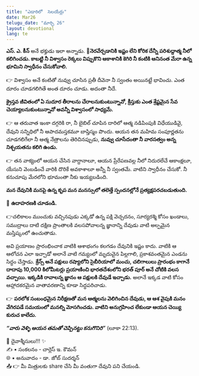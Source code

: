 ```yaml
---
title: "ఎడారిలో  సెలయేర్లు"
date: Mar26
telugu_date: "మార్చి 26"
layout: devotional
lang: te
---
```



**ఎస్. ఎ. కీన్** అనే భక్తుడు ఇలా అన్నాడు. 
**📖నెరవేర్చడానికి ఇష్టం లేని కోరిక దేన్నీ పరిశుద్దాత్మ నీలో కలిగించడు. కాబట్టి నీ విశ్వాసం రెక్కలు విప్పుకొని ఆకాశానికి కెగిరి నీ కంటికి ఆనినంత మేరా ఉన్న భూమిని స్వాధీనం చేసుకోవాలి.**

👉 విశ్వాసం అనే కంటితో నువ్వు చూసిన ప్రతీ దీవెనా నీ స్వంతం అయినట్టే భావించు. ఎంత దూరం చూడగలిగితే అంత దూరం చూడు. అదంతా నీదే.

**క్రైస్తవ జీవితంలో ఏ సుదూర తీరాలను చేరాలనుకుంటున్నావో, క్రీస్తుకు ఎంత శ్రేష్టమైన సేవ చెయ్యాలనుకుంటున్నావో అవన్నీ విశ్వాసంలో సాధ్యమే.**

👉 ఆ తరువాత ఇంకా దగ్గరికి రా, నీ బైబిల్ చూపిన దారిలో ఆత్మ నడిపింపుకి విధేయుడివై, దేవుని సన్నిధిలో నీ ఆపాదమస్తకమూ బాప్తిస్మం పొందు. ఆయన తన మహిమ సంపూర్ణతను చూడగలిగేలా నీ ఆత్మ నేత్రాలను తెరిచినప్పుడు, 
**నువ్వు చూసేదంతా నీ వారసత్వం అన్న నిశ్చయతను కలిగి ఉండు.**

👉 తన వాక్యంలో ఆయన చేసిన వాగ్దానాలూ, ఆయన ప్రేరేపణవల్ల నీలో నిదురలేచే ఆకాంక్షలూ, యేసుని వెంబడించే వారికి దొరికే అవకాశాలూ అన్నీ నీ స్వంతమే. వాటిని స్వాధీనం చేసుకో. నీ కనుచూపు మేరలోని భూమంతా నీకు ఇయ్యబడింది.

**మన దేవునికి మనపై ఉన్న కృప మన మనస్సులో తలెత్తే స్పందనల్లోనే ప్రత్యక్షపరచబడుతుంది.**

🔺 **ఉదాహరణకి చూడండి.**
 
👉చలికాలం ముంచుకు వచ్చినపుడు ఎక్కడో ఉన్న పక్షి వెచ్చదనం, సూర్యరశ్మి కోసం ఖండాలు, సముద్రాలు దాటి దక్షిణ ప్రాంతాలకి వలసపోవాలన్న జ్ఞానాన్ని దేవుడు వాటి అల్పమైన మస్తిష్కంలో ఉంచుతాడు.

 అవి ప్రయాణం ప్రారంభించాక వాటికి ఆశాభంగం కలగడం దేవునికి ఇష్టం కాదు. వాటికి ఆ ఆలోచన ఎలా ఇచ్చాడో అలానే వాటి గమ్యంలో మృదువైన పిల్లగాలి, ప్రకాశవంతమైన ఎండను సిద్ధం చేస్తాడు. 
**క్రేన్స్ అనే పక్షులు రష్యాలోని సైబీరియాలో మంచు, చలిగాలులు ప్రారంభం కాగానే దాదాపు 10,000 కిలోమీటర్లు ప్రయాణించి భారతదేశంలోని భరత్ పూర్ అనే చోటికి వలస వచ్చాయి. ఇక్కడికి రావాలన్న జ్ఞానం ఆ పక్షులకి దేవుడే ఇచ్చాడు.**
 అలానే ఇక్కడ వాటి కోసం ఆహ్లాదకరమైన వాతావరణాన్ని కూడా సిద్ధపరిచాడు.

👉 **పరలోక సంబంధమైన నిరీక్షణతో మన ఆత్మలను వెలిగించిన దేవుడు, ఆ ఆశ వైపుకి మనం వేగిరపడే సమయంలో మనల్ని మోసగించడు. వాటిని అనుగ్రహించ లేకుండా ఆయన చెయ్యి కురుచ కాలేదు.**

***“వారు వెళ్ళి ఆయన తమతో చెప్పినట్టు కనుగొనిరి”*** (లూకా 22:13).

<div class="blessing">🙏 <span class="bless-text">దైవాశ్శీసులు!!!</span> ✨</div>

<div class="credit">✍️ <span class="credit-text">▪ సంకలనం - చార్లెస్ ఇ. కౌమన్</span></div>
<div class="credit">🌐 <span class="credit-text">▪ అనువాదం - డా. జోబ్ సుదర్శన్</span></div>


<div class="share">📤 👉 <span class="share-text">మీ మిత్రులకు share చేసి మీ వంతుగా దేవుని పని చేయండి.</span></div>
